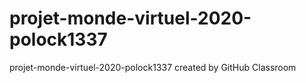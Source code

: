 # projet-monde-virtuel-2020-polock1337
projet-monde-virtuel-2020-polock1337 created by GitHub Classroom
